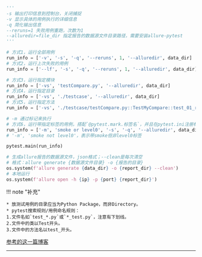
```python
'''
-s 输出打印信息到控制台，关闭捕捉
-v 显示具体的用例执行的详细信息
-q 简化输出信息
--reruns=1 失败用例重跑，次数为1
--alluredir=file_dir 指定报告的数据源文件目录路径，需要安装allure-pytest
'''

# 方式1，运行全部用例
run_info = ['-v', '-s', '-q', '--reruns', 1, '--alluredir', data_dir]
# 方式2，运行上次失败的用例
run_info = ['--lf', '-s', '-q', '--reruns', 1, '--alluredir', data_dir]

# 方式3，运行指定模块
run_info = ['-vs', 'testCompare.py', '--alluredir', data_dir]
# 方式4，运行指定目录
run_info = ['-vs', './testcase', '--alluredir', data_dir]
# 方式5，运行指定方法
run_info = ['-vs', './testcase/testCompare.py::TestMyCompare::test_01_regex', '--alluredir', data_dir]

# -m 通过标记来执行
# 方式6，运行带指定标签的用例，搭配`@pytest.mark.标签名`，并且在pytest.ini注册标签以启用
run_info = ['-m', 'smoke or level0', '-s', '-q', '--alluredir', data_dir]
# '-m', 'smoke not level0'，表示带smoke但非level0标签

pytest.main(run_info)

# 生成allure报告的数据源文件，json格式；--clean是每次清空
# 格式：allure generate {数据源文件目录} -o {报告的目录}
os.system(f'allure generate {data_dir} -o {report_dir} --clean')
# 本地运行
os.system(f'allure open -h {ip} -p {port} {report_dir}')

```

!!! note "补充"

    * 放测试用例的目录应当为Python Package，而非Directory。
    * pytest搜索规则/用例命名规则：
    1.文件名如`test_*.py`或`*_test.py`，注意有下划线。
    2.文件中的类以Test开头。
    3.文件中的方法名以test_开头。

[参考的这一篇博客](https://www.cnblogs.com/lfr0123/p/15907200.html)

---
